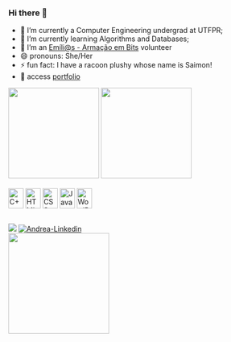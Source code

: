 ### Hi there 👋

- 🔭 I’m currently a Computer Engineering undergrad at UTFPR;
- 🌱 I’m currently learning Algorithms and Databases;
- 👯 I’m an [Emíli@s - Armação em Bits](https://emilias.dainf.ct.utfpr.edu.br) volunteer 
- 😄 pronouns: She/Her
- ⚡ fun fact: I have a racoon plushy whose name is Saimon!
- 🎨 access [portfolio](https://andreaoquendo.github.io/portfolio/)

<div>
  <img height='180em' src='https://github-readme-stats.vercel.app/api?username=andreaoquendo&show_icons=true&theme=tokyonight'>
  <img height='180em' src='https://github-readme-stats.vercel.app/api/top-langs/?username=andreaoquendo&layout=compact&theme=tokyonight'>
<div>
<div style='display:inline-block'><br>
  <img align='center' alt= 'C++' width='30' height='40' src="https://cdn.jsdelivr.net/gh/devicons/devicon/icons/cplusplus/cplusplus-original.svg">
  <img align='center' alt= 'HTML' width='30' height='40' src="https://cdn.jsdelivr.net/gh/devicons/devicon/icons/html5/html5-original.svg">
  <img align='center' alt= 'CSS' width='30' height='40' src="https://cdn.jsdelivr.net/gh/devicons/devicon/icons/css3/css3-original.svg">
  <img align='center' alt= 'JavaScript' width='30' height='40' src="https://cdn.jsdelivr.net/gh/devicons/devicon/icons/javascript/javascript-plain.svg">
  <img align='center' alt= 'WordPress' width='30' height='40' src="https://cdn.jsdelivr.net/gh/devicons/devicon/icons/wordpress/wordpress-plain.svg">
<div>
  
##

  
<div>
  <a href = "https://www.instagram.com/andrea.sanez/" target="_blank"><img src="https://img.shields.io/badge/Instagram-E4405F?style=for-the-badge&logo=instagram&logoColor=white"></a>
  <a href = "https://www.linkedin.com/in/andrea-oquendo-6a40851b4" target="_blank"><img src="https://img.shields.io/badge/LinkedIn-0077B5?style=for-the-badge&logo=linkedin&logoColor=white" alt="Andrea-Linkedin"></a>
<div>

 <img src = "https://cdn.discordapp.com/attachments/821924517953798145/908712638308044890/output_9MpXys.gif" width=200px height=200px />
  
<!--
**andreaoquendo/andreaoquendo** is a ✨ _special_ ✨ repository because its `README.md` (this file) appears on your GitHub profile.

Here are some ideas to get you started:

- 🔭 I’m currently working on ...
- 🌱 I’m currently learning ...
- 👯 I’m looking to collaborate on ...
- 🤔 I’m looking for help with ...
- 💬 Ask me about ...
- 📫 How to reach me: ...
- 😄 Pronouns: ...
- ⚡ Fun fact: ...
-->
